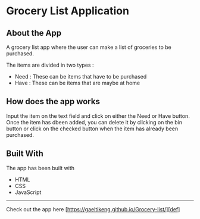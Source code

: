 # Grocery List Application

## About the App
<p>A grocery list app where the user can make a list of groceries to be purchased.</p>
<p>The items are divided in two types :</p>

* Need : These can be items that have to be purchased
* Have : These can be items that are maybe at home
## How does the app works
Input the item on the text field and click on either the Need or Have button. Once the item has dbeen added, you can delete it by clicking on the bin button or click on the checked button when the item has already been purchased.
## Built With
The app has been built with
* HTML
* CSS
* JavaScript
***
Check out the app here [https://gaeltikeng.github.io/Grocery-list/][def]

[def]: https://gaeltikeng.github.io/Grocery-list/